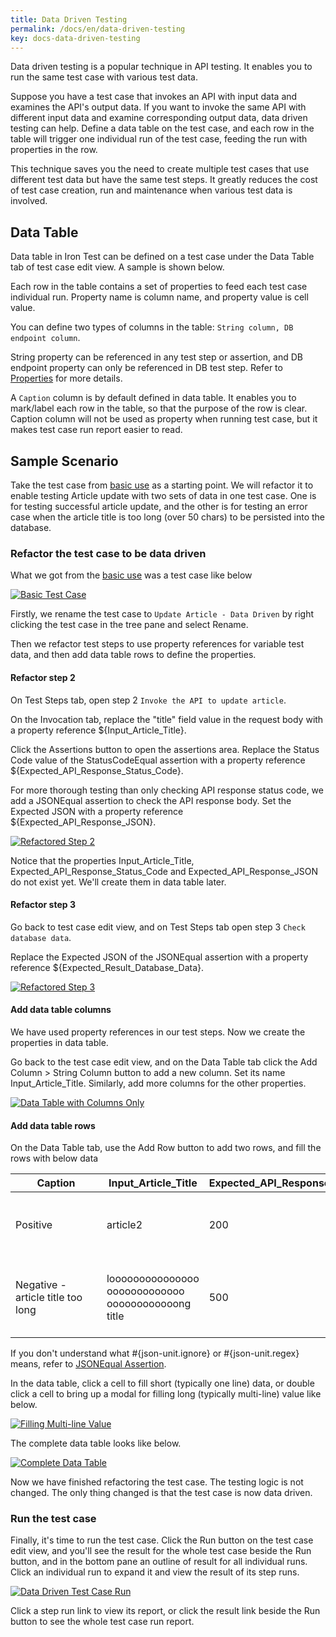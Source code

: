 ```yaml
---
title: Data Driven Testing
permalink: /docs/en/data-driven-testing
key: docs-data-driven-testing
---
```

Data driven testing is a popular technique in API testing. It enables you to run the same test case with various test data.

Suppose you have a test case that invokes an API with input data and examines the API's output data. If you want to invoke the same API with different input data and examine corresponding output data, data driven testing can help. Define a data table on the test case, and each row in the table will trigger one individual run of the test case, feeding the run with properties in the row.

This technique saves you the need to create multiple test cases that use different test data but have the same test steps. It greatly reduces the cost of test case creation, run and maintenance when various test data is involved.

## Data Table
Data table in Iron Test can be defined on a test case under the Data Table tab of test case edit view. A sample is shown below.

Each row in the table contains a set of properties to feed each test case individual run. Property name is column name, and property value is cell value.
    
You can define two types of columns in the table: `String column, DB endpoint column`.

String property can be referenced in any test step or assertion, and DB endpoint property can only be referenced in DB test step. Refer to [Properties](https://github.com/zheng-wang/irontest/wiki/Properties) for more details.

A `Caption` column is by default defined in data table. It enables you to mark/label each row in the table, so that the purpose of the row is clear. Caption column will not be used as property when running test case, but it makes test case run report easier to read.

## Sample Scenario
Take the test case from [basic use](https://github.com/zheng-wang/irontest#integrated-json-http-api-testing) as a starting point. We will refactor it to enable testing Article update with two sets of data in one test case. One is for testing successful article update, and the other is for testing an error case when the article title is too long (over 50 chars) to be persisted into the database.

### Refactor the test case to be data driven
What we got from the [basic use](https://github.com/zheng-wang/irontest#integrated-json-http-api-testing) was a test case like below

[![Basic Test Case](https://github.com/zheng-wang/irontest/blob/master/screenshots/basic-use/test-case-outline.png)](https://github.com/zheng-wang/irontest/blob/master/screenshots/basic-use/test-case-outline.png)

Firstly, we rename the test case to `Update Article - Data Driven` by right clicking the test case in the tree pane and select Rename.

Then we refactor test steps to use property references for variable test data, and then add data table rows to define the properties.

#### Refactor step 2
On Test Steps tab, open step 2 `Invoke the API to update article`. 

On the Invocation tab, replace the "title" field value in the request body with a property reference ${Input_Article_Title}.

Click the Assertions button to open the assertions area. Replace the Status Code value of the StatusCodeEqual assertion with a property reference ${Expected_API_Response_Status_Code}.

For more thorough testing than only checking API response status code, we add a JSONEqual assertion to check the API response body. Set the Expected JSON with a property reference ${Expected_API_Response_JSON}.

[![Refactored Step 2](https://github.com/zheng-wang/irontest/blob/master/screenshots/data-driven-testing/refactored-step-2.png)](https://github.com/zheng-wang/irontest/blob/master/screenshots/data-driven-testing/refactored-step-2.png)

Notice that the properties Input_Article_Title, Expected_API_Response_Status_Code and Expected_API_Response_JSON do not exist yet. We'll create them in data table later.

#### Refactor step 3
Go back to test case edit view, and on Test Steps tab open step 3 `Check database data`.

Replace the Expected JSON of the JSONEqual assertion with a property reference ${Expected_Result_Database_Data}.

[![Refactored Step 3](https://github.com/zheng-wang/irontest/blob/master/screenshots/data-driven-testing/refactored-step-3.png)](https://github.com/zheng-wang/irontest/blob/master/screenshots/data-driven-testing/refactored-step-3.png)

#### Add data table columns
We have used property references in our test steps. Now we create the properties in data table.

Go back to the test case edit view, and on the Data Table tab click the Add Column > String Column button to add a new column. Set its name Input_Article_Title. Similarly, add more columns for the other properties.

[![Data Table with Columns Only](https://github.com/zheng-wang/irontest/blob/master/screenshots/data-driven-testing/data-table-with-columns-only.png)](https://github.com/zheng-wang/irontest/blob/master/screenshots/data-driven-testing/data-table-with-columns-only.png)

#### Add data table rows
On the Data Table tab, use the Add Row button to add two rows, and fill the rows with below data

| &nbsp;&nbsp;&nbsp;&nbsp;&nbsp;&nbsp;&nbsp;&nbsp;Caption&nbsp;&nbsp;&nbsp;&nbsp;&nbsp;&nbsp;&nbsp;&nbsp; | Input_Article_Title | Expected_API_Response_Status_Code | &nbsp;&nbsp;&nbsp;&nbsp;&nbsp;&nbsp;Expected_API_Response_JSON&nbsp;&nbsp;&nbsp;&nbsp;&nbsp;&nbsp; | Expected_Result_Database_Data |
| --- | --- | --- | --- | --- |
| Positive | article2 | 200 | {<br>&nbsp;&nbsp;"id": 2,<br>&nbsp;&nbsp;"title": "article2",<br>&nbsp;&nbsp;"content": "Once upon a time ..."<br>} | [{"id":1,"title":"article1","content":"content1"},{"id":2,"title":"article2","content":"Once upon a time ..."}] |
| Negative - article title too long | looooooooooooooo ooooooooooooo oooooooooooong title | 500 | {<br>&nbsp;&nbsp;"code": 500,<br>&nbsp;&nbsp;"message": "#{json-unit.ignore}",<br>&nbsp;&nbsp;"details": "#{json-unit.regex}.\*Value too long for column \\"TITLE[\\\\s\\\\S]\*"<br>} | [{"id":1,"title":"article1","content":"content1"},{"id":2,"title":"article2","content":"content2"}] |

If you don't understand what #{json-unit.ignore} or #{json-unit.regex} means, refer to [JSONEqual Assertion](https://github.com/zheng-wang/irontest/wiki/Assertions#jsonequal-assertion).

In the data table, click a cell to fill short (typically one line) data, or double click a cell to bring up a modal for filling long (typically multi-line) value like below.

[![Filling Multi-line Value](https://github.com/zheng-wang/irontest/blob/master/screenshots/data-driven-testing/filling-multi-line-value.png)](https://github.com/zheng-wang/irontest/blob/master/screenshots/data-driven-testing/filling-multi-line-value.png)

The complete data table looks like below.

[![Complete Data Table](https://github.com/zheng-wang/irontest/blob/master/screenshots/data-driven-testing/complete-data-table.png)](https://github.com/zheng-wang/irontest/blob/master/screenshots/data-driven-testing/complete-data-table.png)

Now we have finished refactoring the test case. The testing logic is not changed. The only thing changed is that the test case is now data driven.

### Run the test case
Finally, it's time to run the test case. Click the Run button on the test case edit view, and you'll see the result for the whole test case beside the Run button, and in the bottom pane an outline of result for all individual runs. Click an individual run to expand it and view the result of its step runs.

[![Data Driven Test Case Run](https://github.com/zheng-wang/irontest/blob/master/screenshots/data-driven-testing/data-driven-test-case-run.png)](https://github.com/zheng-wang/irontest/blob/master/screenshots/data-driven-testing/data-driven-test-case-run.png)

Click a step run link to view its report, or click the result link beside the Run button to see the whole test case run report.